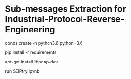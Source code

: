 # Sub-messages Extraction for Industrial-Protocol-Reverse-Engineering

conda create -n python3.6 python=3.6

pip install -r requirements

apt-get install libpcap-dev

run SEIPtry.ipynb
